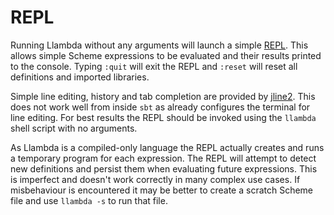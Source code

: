 REPL
====

Running Llambda without any arguments will launch a simple [REPL](http://en.wikipedia.org/wiki/Read%E2%80%93eval%E2%80%93print_loop). This allows simple Scheme expressions to be evaluated and their results printed to the console. Typing ``:quit`` will exit the REPL and ``:reset`` will reset all definitions and imported libraries.

Simple line editing, history and tab completion are provided by [jline2](https://github.com/jline/jline2). This does not work well from inside ``sbt`` as already configures the terminal for line editing. For best results the REPL should be invoked using the ``llambda`` shell script with no arguments.

As Llambda is a compiled-only language the REPL actually creates and runs a temporary program for each expression. The REPL will attempt to detect new definitions and persist them when evaluating future expressions. This is imperfect and doesn't work correctly in many complex use cases. If misbehaviour is encountered it may be better to create a scratch Scheme file and use ``llambda -s`` to run that file.
